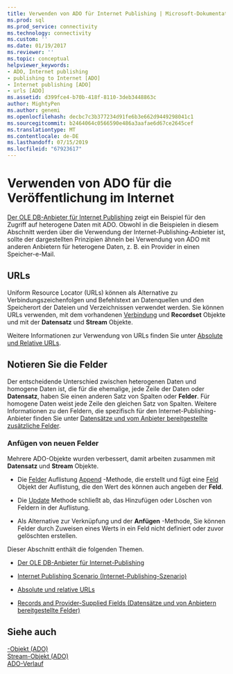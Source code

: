 ```yaml
---
title: Verwenden von ADO für Internet Publishing | Microsoft-Dokumentation
ms.prod: sql
ms.prod_service: connectivity
ms.technology: connectivity
ms.custom: ''
ms.date: 01/19/2017
ms.reviewer: ''
ms.topic: conceptual
helpviewer_keywords:
- ADO, Internet publishing
- publishing to Internet [ADO]
- Internet publishing [ADO]
- urls [ADO]
ms.assetid: d399fce4-b70b-418f-8110-3deb3448863c
author: MightyPen
ms.author: genemi
ms.openlocfilehash: decbc7c3b377234d91fe6b3e662d9449298041c1
ms.sourcegitcommit: b2464064c0566590e486a3aafae6d67ce2645cef
ms.translationtype: MT
ms.contentlocale: de-DE
ms.lasthandoff: 07/15/2019
ms.locfileid: "67923617"
---
```

# <a name="using-ado-for-internet-publishing"></a>Verwenden von ADO für die Veröffentlichung im Internet
[Der OLE DB-Anbieter für Internet Publishing](../../../ado/guide/data/the-ole-db-provider-for-internet-publishing.md) zeigt ein Beispiel für den Zugriff auf heterogene Daten mit ADO. Obwohl in die Beispielen in diesem Abschnitt werden über die Verwendung der Internet-Publishing-Anbieter ist, sollte der dargestellten Prinzipien ähneln bei Verwendung von ADO mit anderen Anbietern für heterogene Daten, z. B. ein Provider in einen Speicher-e-Mail.  
  
## <a name="urls"></a>URLs  
 Uniform Resource Locator (URLs) können als Alternative zu Verbindungszeichenfolgen und Befehlstext an Datenquellen und den Speicherort der Dateien und Verzeichnissen verwendet werden. Sie können URLs verwenden, mit dem vorhandenen [Verbindung](../../../ado/reference/ado-api/connection-object-ado.md) und **Recordset** Objekte und mit der **Datensatz** und **Stream** Objekte.  
  
 Weitere Informationen zur Verwendung von URLs finden Sie unter [Absolute und Relative URLs](../../../ado/guide/data/absolute-and-relative-urls.md).  
  
## <a name="record-fields"></a>Notieren Sie die Felder  
 Der entscheidende Unterschied zwischen heterogenen Daten und homogene Daten ist, die für die ehemalige, jede Zeile der Daten oder **Datensatz**, haben Sie einen anderen Satz von Spalten oder **Felder**. Für homogene Daten weist jede Zeile den gleichen Satz von Spalten. Weitere Informationen zu den Feldern, die spezifisch für den Internet-Publishing-Anbieter finden Sie unter [Datensätze und vom Anbieter bereitgestellte zusätzliche Felder](../../../ado/guide/data/records-and-provider-supplied-fields.md).  
  
### <a name="appending-new-fields"></a>Anfügen von neuen Felder  
 Mehrere ADO-Objekte wurden verbessert, damit arbeiten zusammen mit **Datensatz** und **Stream** Objekte.  
  
-   Die [Felder](../../../ado/reference/ado-api/fields-collection-ado.md) Auflistung [Append](../../../ado/reference/ado-api/append-method-ado.md) -Methode, die erstellt und fügt eine [Feld](../../../ado/reference/ado-api/field-object.md) Objekt der Auflistung, die den Wert des können auch angeben der **Feld**.  
  
-   Die [Update](../../../ado/reference/ado-api/update-method.md) Methode schließt ab, das Hinzufügen oder Löschen von Feldern in der Auflistung.  
  
-   Als Alternative zur Verknüpfung und der **Anfügen** -Methode, Sie können Felder durch Zuweisen eines Werts in ein Feld nicht definiert oder zuvor gelöschten erstellen.  
  
 Dieser Abschnitt enthält die folgenden Themen.  
  
-   [Der OLE DB-Anbieter für Internet-Publishing](../../../ado/guide/data/the-ole-db-provider-for-internet-publishing.md)  
  
-   [Internet Publishing Scenario (Internet-Publishing-Szenario)](../../../ado/guide/data/internet-publishing-scenario.md)  
  
-   [Absolute und relative URLs](../../../ado/guide/data/absolute-and-relative-urls.md)  
  
-   [Records and Provider-Supplied Fields (Datensätze und von Anbietern bereitgestellte Felder)](../../../ado/guide/data/records-and-provider-supplied-fields.md)  
  
## <a name="see-also"></a>Siehe auch  
 [-Objekt (ADO)](../../../ado/reference/ado-api/record-object-ado.md)   
 [Stream-Objekt (ADO)](../../../ado/reference/ado-api/stream-object-ado.md)   
 [ADO-Verlauf](../../../ado/guide/ado-history.md)
